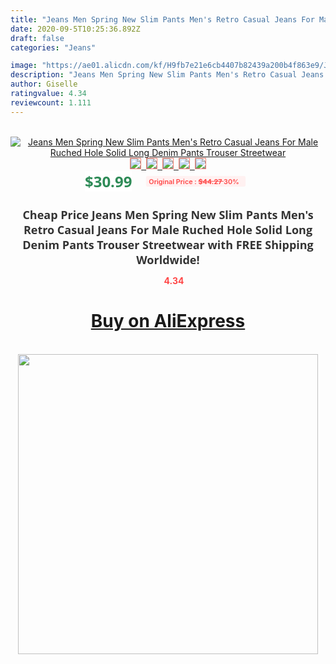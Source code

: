 ```yaml
---
title: "Jeans Men Spring New Slim Pants Men's Retro Casual Jeans For Male Ruched Hole Solid Long Denim Pants Trouser Streetwear"
date: 2020-09-5T10:25:36.892Z
draft: false
categories: "Jeans"

image: "https://ae01.alicdn.com/kf/H9fb7e21e6cb4407b82439a200b4f863e9/Jeans-Men-Spring-New-Slim-Pants-Men-s-Retro-Casual-Jeans-For-Male-Ruched-Hole-Solid.jpg"
description: "Jeans Men Spring New Slim Pants Men's Retro Casual Jeans For Male Ruched Hole Solid Long Denim Pants Trouser Streetwear"
author: Giselle
ratingvalue: 4.34
reviewcount: 1.111
---
```

<br>
<div style="text-align: center;">
<a href="https://s.click.aliexpress.com/e/_AbtH2z" target="_blank" rel="nofollow noopener noreferrer"><img alt="Jeans Men Spring New Slim Pants Men's Retro Casual Jeans For Male Ruched Hole Solid Long Denim Pants Trouser Streetwear" class="magnifier-image" src="https://ae01.alicdn.com/kf/H9fb7e21e6cb4407b82439a200b4f863e9/Jeans-Men-Spring-New-Slim-Pants-Men-s-Retro-Casual-Jeans-For-Male-Ruched-Hole-Solid.jpg_640x640.jpg">
<br>
<img style="border:1px solid salmon" src="https://ae01.alicdn.com/kf/H9fb7e21e6cb4407b82439a200b4f863e9/Jeans-Men-Spring-New-Slim-Pants-Men-s-Retro-Casual-Jeans-For-Male-Ruched-Hole-Solid.jpg_120x120.jpg">&nbsp;&nbsp;<img style="border:1px solid salmon" src="https://ae01.alicdn.com/kf/H5123a7aa3dce46808b17aa37b612cf307/Jeans-Men-Spring-New-Slim-Pants-Men-s-Retro-Casual-Jeans-For-Male-Ruched-Hole-Solid.jpg_120x120.jpg">&nbsp;&nbsp;<img style="border:1px solid salmon" src="https://ae01.alicdn.com/kf/H8d6d2198f54140feb9d68af6f153cef5I/Jeans-Men-Spring-New-Slim-Pants-Men-s-Retro-Casual-Jeans-For-Male-Ruched-Hole-Solid.jpg_120x120.jpg">&nbsp;&nbsp;<img style="border:1px solid salmon" src="https://ae01.alicdn.com/kf/H0fcd65569f2f4f26bbd2fcb6863bf6bfy/Jeans-Men-Spring-New-Slim-Pants-Men-s-Retro-Casual-Jeans-For-Male-Ruched-Hole-Solid.jpg_120x120.jpg">&nbsp;&nbsp;<img style="border:1px solid salmon" src="https://ae01.alicdn.com/kf/H366966c8f0a84af9ae3323f06ca11200x/Jeans-Men-Spring-New-Slim-Pants-Men-s-Retro-Casual-Jeans-For-Male-Ruched-Hole-Solid.jpg_120x120.jpg"></a></div><br0>
<div style="text-align: center;"><span style="background-color: white; border: 0px; box-sizing: border-box; color: seagreen; display: inline-block; font-family: &quot;open sans&quot; , &quot;arial&quot; , &quot;helvetica&quot; , sans-serif , &quot;heiti&quot;; font-size: 24px; font-stretch: inherit; font-weight: 700; line-height: inherit; margin: 0px 10px 0px 0px; padding: 0px; vertical-align: middle;">$30.99 </span>
<span style="background: rgb(255 , 241 , 241); border-radius: 3px; border: 0px; box-sizing: border-box; color: #ff4747; display: inline-block; font-family: inherit; font-size: 12px; font-stretch: inherit; font-style: inherit; font-variant: inherit; font-weight: 600; line-height: inherit; margin: 0px; padding: 2px 5px; transform: scale(0.9); vertical-align: middle;">Original Price : <b style="text-decoration: line-through;">$44.27 </b> 30%&nbsp;&nbsp;</span></div>
<h1 style="color: #333333; display: inline-block; font-family: &quot;open sans&quot; , &quot;arial&quot; , &quot;helvetica&quot; , sans-serif , &quot;heiti&quot;; font-size: 18px; font-stretch: inherit; font-weight: 700; text-align: center;">Cheap Price Jeans Men Spring New Slim Pants Men's Retro Casual Jeans For Male Ruched Hole Solid Long Denim Pants Trouser Streetwear with FREE Shipping Worldwide!</h1>
<div style="color: #ff4747; text-align: center;">
<img src="https://4.bp.blogspot.com/-M0ZcTcb-5uY/XleCXlxnR4I/AAAAAAAAAEc/OrjgMkXV1oMQFaCRZj5HQwOCBcu3w1FegCPcBGAYYCw/s1600/star.png" style="height: 15px;">&nbsp;<b>4.34</b></div>
<div class="button_cont" align="center"><a class="buynow_a" href="https://s.click.aliexpress.com/e/_AbtH2z" target="_blank" rel="nofollow noopener noreferrer"><H1>Buy on AliExpress</H1></a></div><br>
<div class="separator" style="clear: both; text-align: center;">
<img src="https://lh3.googleusercontent.com/-pTy5HemUv9M/XlePHvY0dAI/AAAAAAAAAE4/0nX5iRUoIWY8eMW9Dpxeirr157OZliDIgCLcBGAsYHQ/s1600/badge.gif" width="480">
</div>
